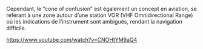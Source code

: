 Cependant, le “cone of confusion” est également un concept en aviation, se référant à une zone autour d’une station VOR (VHF Omnidirectional Range) où les indications de l’instrument sont ambiguës, rendant la navigation difficile.


https://www.youtube.com/watch?v=CNOHtYM9aQ4